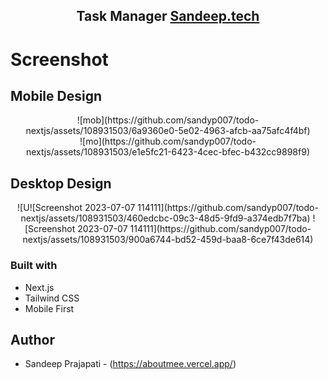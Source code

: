 <h2 align="center">
  Task Manager
  <a href="https://aboutmee.vercel.app/" target="_blank">Sandeep.tech</a>
</h2>

# Screenshot 

## Mobile Design
<div align="center">
![mob](https://github.com/sandyp007/todo-nextjs/assets/108931503/6a9360e0-5e02-4963-afcb-aa75afc4f4bf)
<br/>
![mo](https://github.com/sandyp007/todo-nextjs/assets/108931503/e1e5fc21-6423-4cec-bfec-b432cc9898f9)
</div>

## Desktop Design
<div align="center">
![U![Screenshot 2023-07-07 114111](https://github.com/sandyp007/todo-nextjs/assets/108931503/460edcbc-09c3-48d5-9fd9-a374edb7f7ba)
![Screenshot 2023-07-07 114111](https://github.com/sandyp007/todo-nextjs/assets/108931503/900a6744-bd52-459d-baa8-6ce7f43de614)
</div>

### Built with

- Next.js
- Tailwind CSS
- Mobile First

## Author

- Sandeep Prajapati - (https://aboutmee.vercel.app/)
